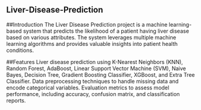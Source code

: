 ## Liver-Disease-Prediction
##Introduction
The Liver Disease Prediction project is a machine learning-based system that predicts the likelihood of a patient having liver disease based on various attributes. The system leverages multiple machine learning algorithms and provides valuable insights into patient health conditions.

##Features
Liver disease prediction using K-Nearest Neighbors (KNN), Random Forest, AdaBoost, Linear Support Vector Machine (SVM), Naive Bayes, Decision Tree, Gradient Boosting Classifier, XGBoost, and Extra Tree Classifier.
Data preprocessing techniques to handle missing data and encode categorical variables.
Evaluation metrics to assess model performance, including accuracy, confusion matrix, and classification reports.
